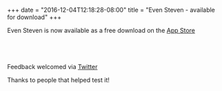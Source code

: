 +++
date = "2016-12-04T12:18:28-08:00"
title = "Even Steven - available for download"
+++

Even Steven is now available as a free download on the [App Store](https://itunes.apple.com/us/app/even-steven-group-expenses/id1163572319?mt=8)

<a href="https://itunes.apple.com/us/app/even-steven-group-expenses/id1163572319?mt=8" style="display:inline-block;overflow:hidden;background:url(//linkmaker.itunes.apple.com/assets/shared/badges/en-us/appstore-lrg.svg) no-repeat;width:135px;height:40px;background-size:contain;"></a>

Feedback welcomed via [Twitter](https://www.twitter.com/oliwilks)

Thanks to people that helped test it!

